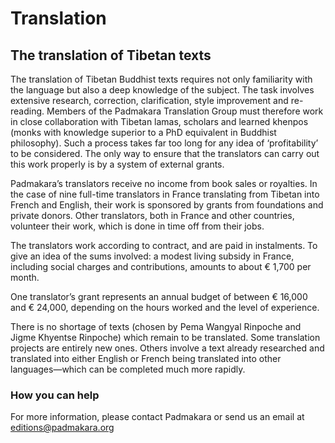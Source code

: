 #  Translation 

##  The translation of Tibetan texts 

The translation of Tibetan Buddhist texts requires not only familiarity with the language but also a deep knowledge of the subject. The task involves extensive research, correction, clarification, style improvement and re-reading. Members of the Padmakara Translation Group must therefore work in close collaboration with Tibetan lamas, scholars and learned khenpos (monks with knowledge superior to a PhD equivalent in Buddhist philosophy). Such a process takes far too long for any idea of ‘profitability’ to be considered. The only way to ensure that the translators can carry out this work properly is by a system of external grants. 

Padmakara’s translators receive no income from book sales or royalties. In the case of nine full-time translators in France translating from Tibetan into French and English, their work is sponsored by grants from foundations and private donors. Other translators, both in France and other countries, volunteer their work, which is done in time off from their jobs. 

The translators work according to contract, and are paid in instalments. To give an idea of the sums involved: a modest living subsidy in France, including social charges and contributions, amounts to about € 1,700 per month. 

One translator’s grant represents an annual budget of between € 16,000 and € 24,000, depending on the hours worked and the level of experience. 

There is no shortage of texts (chosen by Pema Wangyal Rinpoche and Jigme Khyentse Rinpoche) which remain to be translated. Some translation projects are entirely new ones. Others involve a text already researched and translated into either English or French being translated into other languages—which can be completed much more rapidly. 

###  How you can help 

For more information, please contact Padmakara or send us an email at [ editions@padmakara.org ](mailto:editions@padmakara.org)
